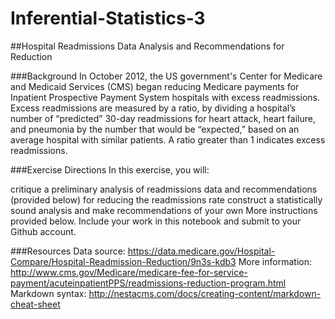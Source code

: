 # Inferential-Statistics-3

##Hospital Readmissions Data Analysis and Recommendations for Reduction

###Background
In October 2012, the US government's Center for Medicare and Medicaid Services (CMS) began reducing Medicare payments for Inpatient Prospective Payment System hospitals with excess readmissions. Excess readmissions are measured by a ratio, by dividing a hospital’s number of “predicted” 30-day readmissions for heart attack, heart failure, and pneumonia by the number that would be “expected,” based on an average hospital with similar patients. A ratio greater than 1 indicates excess readmissions.

###Exercise Directions
In this exercise, you will:

critique a preliminary analysis of readmissions data and recommendations (provided below) for reducing the readmissions rate
construct a statistically sound analysis and make recommendations of your own
More instructions provided below. Include your work in this notebook and submit to your Github account.

###Resources
Data source: https://data.medicare.gov/Hospital-Compare/Hospital-Readmission-Reduction/9n3s-kdb3
More information: http://www.cms.gov/Medicare/medicare-fee-for-service-payment/acuteinpatientPPS/readmissions-reduction-program.html
Markdown syntax: http://nestacms.com/docs/creating-content/markdown-cheat-sheet
